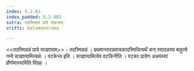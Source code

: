 ```yaml
---
index: 5.2.82
index_padded: 5.2.082
sutra: तदस्मिन्नन्नं प्राये संज्ञायाम्‌
vritti: balamanorama

---
```

<<तदस्मिन्नन्नं प्राये सञ्ज्ञायाम्>> - तदस्मिन्नन्नं । प्रथमान्तादन्नवाचकादस्मिन्नित्यर्थे कन् स्यादन्नस्य बाहुल्ये गम्ये सञ्ज्ञायामित्यर्थः । वटकेभ्य इति । सञ्ज्ञायामित्येव वटकिनीति । वटकाः प्रायेण अन्नमस्यां प्रौर्णमास्यामिति विग्रहः । 